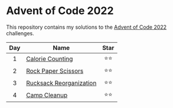 # Advent of Code 2022

This repository contains my solutions to the [Advent of Code 2022](https://adventofcode.com/2022) challenges.

| Day | Name                                                                          | Star |
| :-: | ----------------------------------------------------------------------------- | :--: |
|  1  | [Calorie Counting](./Day%201%20-%20Calorie%20Counting/day_1.py)               | ⭐⭐ |
|  2  | [Rock Paper Scissors](./Day%202%20-%20Rock%20Paper%20Scissors/day_2.py)       | ⭐⭐ |
|  3  | [Rucksack Reorganization](./Day%203%20-%20Rucksack%20Reorganization/day_3.py) | ⭐⭐ |
|  4  | [Camp Cleanup](./Day%204%20-%20Camp%20Cleanup/day_4.py)                       | ⭐⭐ |
